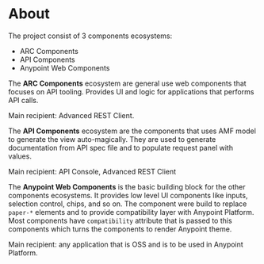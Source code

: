 # About

The project consist of 3 components ecosystems:

-   ARC Components
-   API Components
-   Anypoint Web Components

The **ARC Components** ecosystem are general use web components that focuses on
API tooling. Provides UI and logic for applications that performs API calls.

Main recipient: Advanced REST Client.

The **API Components** ecosystem are the components that uses AMF model to generate
the view auto-magically. They are used to generate documentation from API spec file
and to populate request panel with values.

Main recipient: API Console, Advanced REST Client

The **Anypoint Web Components** is the basic building block for the other components ecosystems.
It provides low level UI components like inputs, selection control, chips, and so on.
The component were build to replace `paper-*` elements and to provide compatibility layer
with Anypoint Platform. Most components have `compatibility` attribute that is
passed to this components which turns the components to render Anypoint theme.

Main recipient: any application that is OSS and is to be used in Anypoint Platform.
